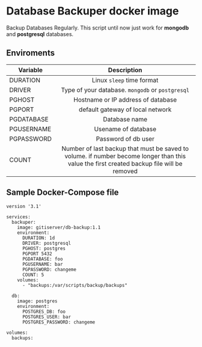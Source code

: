 # Database Backuper docker image
‌Backup Databases Regularly.
This script until now just work for **mongodb** and **postgresql** databases.

## Enviroments
| Variable   |   Description      |
|----------|:-------------:|
| DURATION | Linux `sleep` time format |
| DRIVER | Type of your database. `mongodb` or `postgresql` |
| PGHOST | Hostname or IP address of database |
| PGPORT | default gateway of local network |
| PGDATABASE | Database name |
| PGUSERNAME | Usename of database |
| PGPASSWORD | Password of db user |
| COUNT | Number of last backup that must be saved to volume. if number become longer than this value the first created backup file will be removed |

## Sample Docker-Compose file
```
version '3.1'

services:
  backuper:
    image: gitiserver/db-backup:1.1
    environment:
      DURATION: 1d
      DRIVER: postgresql
      PGHOST: postgres
      PGPORT 5432
      PGDATABASE: foo
      PGUSERNAME: bar
      PGPASSWORD: changeme
      COUNT: 5
    volumes:
      - "backups:/var/scripts/backup/backups"

  db:
    image: postgres 
    environment:
      POSTGRES_DB: foo
      POSTGRES_USER: bar
      POSTGRES_PASSWORD: changeme

volumes:
  backups:

```